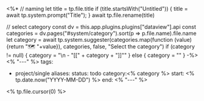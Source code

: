 <%*
// naming
let title = tp.file.title
if (title.startsWith("Untitled")) {
	title = await tp.system.prompt("Title");
}
await tp.file.rename(title)

// select category
const dv = this.app.plugins.plugins["dataview"].api
const categories = dv.pages("#system/category").sort(p => p.file.name).file.name
let category = await tp.system.suggester(categories.map(function (value) {return "🗺️ "+value}), categories, false, "Select the category")
if (category != null) {
	category = "\n  - \"[[" + category + "]]\""
} else {
	category = ""
}
-%>
<% "---" %>
tags:
  - project/single
aliases:
status: todo
category:<% category %>
start: <% tp.date.now("YYYY-MM-DD") %>
end:
<% "---" %>

<% tp.file.cursor(0) %>